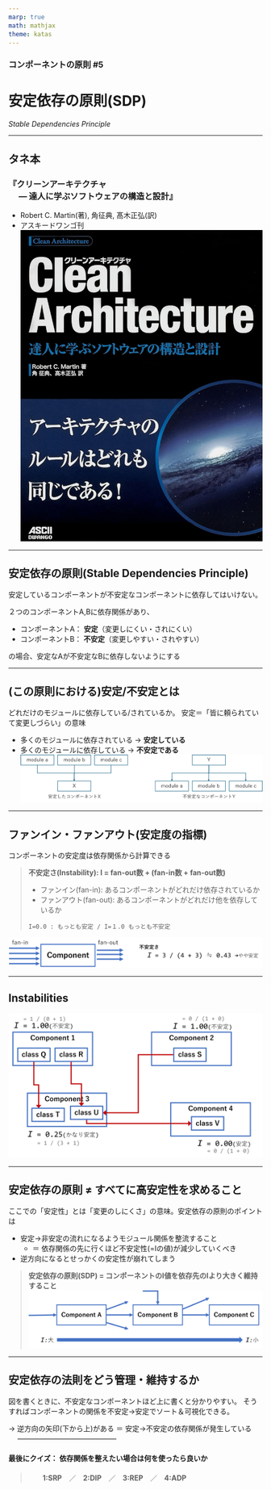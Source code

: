 ```yaml
---
marp: true
math: mathjax
theme: katas
---
```

<!-- 
size: 16:9
paginate: true
-->
<!-- header: 勉強会# ― エンジニアとしての解像度を高めるための勉強会-->

### コンポーネントの原則 #5

# 安定依存の原則(SDP)
_Stable Dependencies Principle_

---
## タネ本

### 『クリーンアーキテクチャ<br>　 ― 達人に学ぶソフトウェアの構造と設計』
* Robert C. Martin(著), 角征典, 髙木正弘(訳)
* アスキードワンゴ刊
![bg right:30% 90%](assets/07-cleanarchitecture.jpg)

---

## 安定依存の原則(Stable Dependencies Principle)

安定しているコンポーネントが不安定なコンポーネントに依存してはいけない。

２つのコンポーネントA,Bに依存関係があり、

* コンポーネントA： **安定**（変更しにくい・されにくい）
* コンポーネントB： **不安定**（変更しやすい・されやすい）

の場合、安定なAが不安定なBに依存しないようにする

<!--
そもそも設計をどこかで完全に確定し、以降触る必要もなくするというのは不可能です。使い続けていくとどうしたって変化は生まれる。
このときに閉鎖性共通の原則(CCP)を満たすようにすれば、特定の変更以外には影響を受けないコンポーネントを作れる。
このようなコンポーネントは、変わっていくことを想定した設計をしているといえる。変わりうるものであると想定しているわけ。
このときの変わりやすさは、設計に慣れた人であればコンポーネントごとにある程度の差が出るように作る。
* これは今後も変化していくだろう
* ここの仕様が変化することは稀だろう、など
重要なのは、この変更を想定したコンポーネントは、変更しづらいコンポーネントから依存されてはいけない。なぜなら変更が難しくなってしまうから。変更しやすい想定で作っているのに、他のコンポーネントから依存されているしがらみで都度ネゴが必要になって手を加えにくくなってしまう。
このときに、今回紹介する安定依存の原則を満たしていれば、機種依存部、データ操作のアルゴリズムバリエーションなど変更されることを前提に作ったモジュールを、気兼ねなく変更していけることになる。
 -->

---

## (この原則における)安定/不安定とは

どれだけのモジュールに依存している/されているか。
安定＝「皆に頼られていて変更しづらい」の意味

* 多くのモジュールに依存されている → **安定している**
* 多くのモジュールに依存している → **不安定である**
　
　
![center height:200px](assets/10-stable_instable.png)

<!-- ちょっとわかりにくいので説明すると、「安定している」とは変更しづらいという意味。変更しづらいというのは「他のクラスやパッケージから依存されている」（＝責任を負っている）パッケージ。 -->
<!-- 逆に不安定であるとは、他モジュールの変更の影響を敏感に受けるという話。
なので分かりにくく変な感じはするけれど、安定性とはすなわち「変更する難易度」とでもいうもの。
安定しているパッケージは修正が難しく，不安定なパッケージは修正が容易，ということです。変な感じですが。
そしてSDP(安定依存の原則)は，パッケージの依存関係はより安定しているパッケージへと向かうべき，ということです． -->

---

## ファンイン・ファンアウト(安定度の指標)

コンポーネントの安定度は依存関係から計算できる

> **不安定さ(Instability): I = fan-out数 + (fan-in数 + fan-out数)**
>
> * ファンイン(fan-in): あるコンポーネントがどれだけ依存されているか
> * ファンアウト(fan-out): あるコンポーネントがどれだけ他を依存しているか
>
> `I=0.0 : もっとも安定 / I=１.0 もっとも不安定`

![center height:120px](assets/10-fanin_fanout.png)

<!-- 回路設計において、デジタルICの入出力ピンに接続できる、動作可能なデバイスの数のこと。ファンアウトは、1つの出力ピンに接続されている回路に入力できるデバイスの数。ファンインは、1つの入力ピンに接続されている回路から出力できるデバイスの数。 -->
<!-- ファンイン・ファンアウトのファンとは扇のこと。扇の骨が集まっていく・広がっていくイメージを考えると分かりやすい -->

---

## Instabilities

![height:500px center contain](assets/10-instablities.png)

---

## 安定依存の原則 ≠ すべてに高安定性を求めること

ここでの「安定性」とは「変更のしにくさ」の意味。安定依存の原則のポイントは

* 安定→非安定の流れになるようモジュール関係を整流すること
    * ＝ 依存関係の先に行くほど不安定性(=Iの値)が減少していくべき
* 逆方向になるとせっかくの安定性が崩れてしまう

> **安定依存の原則(SDP) = コンポーネントのI値を依存先のIより大きく維持すること**
>　
> ![center height:200px](assets/10-sdp_means.png)

<!-- すべて安定していたとしたら、変更しにくいコンポーネントばかりになるため手を加えることができなくなる -->
<!-- 不安定であるということは「容易に変更できる」ことになるため、不安定なコンポーネントはどんどん仕様変更、実装修正が入ることになる。それに依存した、変更したくない安定したモジュールも引きずられて変更が入ってしまう -->

---

## 安定依存の法則をどう管理・維持するか

図を書くときに、不安定なコンポーネントほど上に書くと分かりやすい。
そうすればコンポーネントの関係を不安定→安定でソート＆可視化できる。

→ 逆方向の矢印(下から上)がある ＝ 安定→不安定の依存関係が発生している
　
――――――――――――――
　

#### 最後にクイズ： 依存関係を整えたい場合は何を使ったら良いか

> 　　**1:SRP**　／　**2:DIP**　／　**3:REP**　／　**4:ADP**

<!-- 
SRP: Single Responsibility Principle
DIP: Dependeny Inversion Principle ← 正解
REP: The Reuse/Release Equivalence Principle : 再利用・リリース等価の原則
ADP: Acyclic Dependencies Principle : 非循環依存関係の原則
 -->